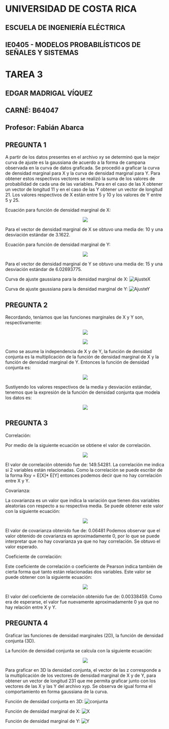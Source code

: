 # UNIVERSIDAD DE COSTA RICA
## ESCUELA DE INGENIERÍA ELÉCTRICA

## IE0405 - MODELOS PROBABILÍSTICOS DE SEÑALES Y SISTEMAS 

# TAREA 3

## EDGAR MADRIGAL VÍQUEZ
## CARNÉ: B64047
## Profesor: Fabián Abarca


##  PREGUNTA 1

A partir de los datos presentes en el archivo xy se determinó que la mejor curva de ajuste es la gaussiana de acuerdo a la forma de campana observada en la curva de datos graficada.  Se procedió a graficar la curva de densidad marginal para X y la curva de densidad marginal para Y. Para obtener estos respectivos vectores se realizó la suma de los valores de probabilidad de cada una de las variables. Para en el caso de las X obtener un vector de longitud 11 y en el caso de las Y obtener un vector de longitud 21. Los valores respectivos de X están entre 5 y 10 y los valores de Y entre 5 y 25.

Ecuación para función de densidad marginal de X:
<p align="center">
  <img src="https://render.githubusercontent.com/render/math?math=f_x(x) = \frac{1}{\sigma \sqrt{2\pi}} \cdot e^{-\frac{(x-\mu)^2}{2\sigma^2}}">  
</p>

Para el vector de densidad marginal de X se obtuvo una media de: 10 y una desviación estándar de 3.1622.

Ecuación para función de densidad marginal de Y:
<p align="center">
  <img src="https://render.githubusercontent.com/render/math?math=f_x(y) = \frac{1}{\sigma \sqrt{2\pi}} \cdot e^{-\frac{(y-\mu)^2}{2\sigma^2}}">  
</p>

Para el vector de densidad marginal de Y se obtuvo una media de: 15 y una desviación estándar de 6.02693775. 

Curva de ajuste gaussiana para la densidad marginal de X:
![AjusteX](/fitX.png)

Curva de ajuste gaussiana para la densidad marginal de Y:
![AjusteY](/fitY.png)



## PREGUNTA 2

Recordando, teníamos que las funciones marginales de X y Y son, respectivamente:

<p align="center">
  <img src="https://render.githubusercontent.com/render/math?math=f_x(x) = \frac{1}{\sigma \sqrt{2\pi}} \cdot e^{-\frac{(x-\mu)^2}{2\sigma^2}}">  
</p>

<p align="center">
  <img src="https://render.githubusercontent.com/render/math?math=f_y(y) = \frac{1}{\sigma \sqrt{2\pi}} \cdot e^{-\frac{(y-\mu)^2}{2\sigma^2}}">  
</p>


Como se asume la independencia de X y de Y, la función de densidad conjunta es la multiplicación de la función de densidad marginal de X y la función de densidad marginal de Y.
Entonces la función de densidad conjunta es:

<p align="center">
  <img src="https://render.githubusercontent.com/render/math?math=f_{x,y}(x,y) = (\frac{1}{\sigma \sqrt{2\pi}} \cdot e^{-\frac{(x-\mu)^2}{2\sigma^2}} ) \cdot (\frac{1}{\sigma \sqrt{2\pi}} \cdot e^{-\frac{(y-\mu)^2}{2\sigma^2}})">  
</p>

Sustiyendo los valores respectivos de la media y desviación estándar, tenemos que la expresión de la función de densidad conjunta que modela los datos es:

<p align="center">
  <img src="https://render.githubusercontent.com/render/math?math=f_{x,y}(x,y) = (\frac{1}{(3.1622) \sqrt{2\pi}} \cdot e^{-\frac{(x-10)^2}{2(3.1622)^2}} ) \cdot (\frac{1}{(3.0553) \sqrt{2\pi}} \cdot e^{-\frac{(y-15)^2}{2(3.0553)^2}})">  
</p>




## PREGUNTA 3 

Correlación: 

Por medio de la siguiente ecuación se obtiene el valor de correlación.

<p align="center">
  <img src="https://render.githubusercontent.com/render/math?math=\sum_{y=5}^{25}\sum_{x=5}^{15}xy f_{x,y}(x,y)">  
</p>

 El valor de correlación obtenido fue de: 149.54281.
La correlación me indica si 2 variables están relacionadas. Como la correlación se puede escribir de la forma Rxy = E[X]* E[Y] entonces podemos decir que no hay correlación entre X y Y.


Covarianza:

La covarianza es un valor que indica la variación que tienen dos variables aleatorias con respecto a su respectiva media.
Se puede obtener este valor con la siguiente ecuación:

<p align="center">
  <img src="https://render.githubusercontent.com/render/math?math=\sum_{y=5}^{25}\sum_{x=5}^{15}(x-\bar{X})(y-\bar{Y}) f_{x,y}(x,y)">  
</p>

El valor de covarianza obtenido fue de: 0.06481
Podemos observar que el valor obtenido de covarianza es aproximadamente 0, por lo que se puede interpretar que no hay covarianza ya que no hay correlación. Se obtuvo el valor esperado.

Coeficiente de correlación:

Este coeficiente de correlación o coeficiente de Pearson indica también de cierta forma qué tanto están relacionadas dos variables.
Este valor se puede obtener con la siguiente ecuación:

<p align="center">
  <img src="https://render.githubusercontent.com/render/math?math=\sum_{y=5}^{25}\sum_{x=5}^{15}\frac{(x-\bar{X})}{\sigma_x}\frac{(y-\bar{Y})}{\sigma_y} f_{x,y}(x,y)">  
</p>

El valor del coeficiente de correlación obtenido fue de: 0.00338459.
Como era de esperarse, el valor fue nuevamente aproximadamente 0 ya que no hay relación entre X y Y.



## PREGUNTA 4
Graficar las funciones de densidad marginales (2D), la función de densidad conjunta (3D).

La función de densidad conjunta se calcula con la siguiente ecuación:
<p align="center">
  <img src="https://render.githubusercontent.com/render/math?math=f_{x,y}(x,y) = f_x(x)\cdot f_y(y)">  
</p>

Para graficar en 3D la densidad conjunta, el vector de las z corresponde a la multiplicación de los vectores de densidad marginal de X y de Y, para obtener un vector de longitud 231 que me permita graficar junto con los vectores de las X y las Y del archivo xyp. Se observa de igual forma el comportamiento en forma gaussiana de la curva.

Función de densidad conjunta en 3D:
![conjunta](/d_conjunta.png)


Función de densidad marginal de X:
![X](/paraX.png)


Función de densidad marginal de Y:
![Y](/paraY.png)








 
